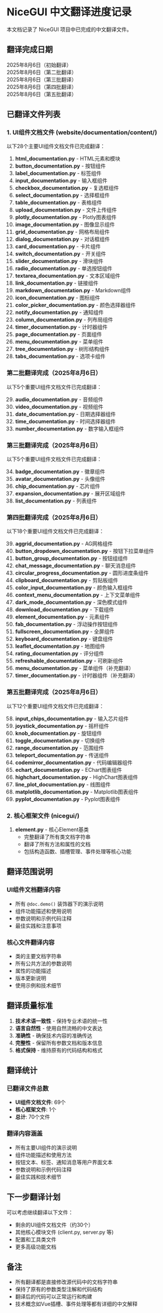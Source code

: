 # NiceGUI 中文翻译进度记录

本文档记录了 NiceGUI 项目中已完成的中文翻译文件。

## 翻译完成日期
2025年8月6日（初始翻译）  
2025年8月6日（第二批翻译）  
2025年8月6日（第三批翻译）  
2025年8月6日（第四批翻译）  
2025年8月6日（第五批翻译）

## 已翻译文件列表

### 1. UI组件文档文件 (website/documentation/content/)

以下28个主要UI组件文档文件已完成翻译：

1. **html_documentation.py** - HTML元素和模块
2. **button_documentation.py** - 按钮组件
3. **label_documentation.py** - 标签组件
4. **input_documentation.py** - 输入框组件
5. **checkbox_documentation.py** - 复选框组件
6. **select_documentation.py** - 选择框组件
7. **table_documentation.py** - 表格组件
8. **upload_documentation.py** - 文件上传组件
9. **plotly_documentation.py** - Plotly图表组件
10. **image_documentation.py** - 图像显示组件
11. **grid_documentation.py** - 网格布局组件
12. **dialog_documentation.py** - 对话框组件
13. **card_documentation.py** - 卡片组件
14. **switch_documentation.py** - 开关组件
15. **slider_documentation.py** - 滑块组件
16. **radio_documentation.py** - 单选按钮组件
17. **textarea_documentation.py** - 文本区域组件
18. **link_documentation.py** - 链接组件
19. **markdown_documentation.py** - Markdown组件
20. **icon_documentation.py** - 图标组件
21. **color_picker_documentation.py** - 颜色选择器组件
22. **notify_documentation.py** - 通知组件
23. **column_documentation.py** - 列布局组件
24. **timer_documentation.py** - 计时器组件
25. **page_documentation.py** - 页面组件
26. **menu_documentation.py** - 菜单组件
27. **tree_documentation.py** - 树形结构组件
28. **tabs_documentation.py** - 选项卡组件

### 第二批翻译完成（2025年8月6日）

以下5个重要UI组件文档文件已完成翻译：

29. **audio_documentation.py** - 音频组件
30. **video_documentation.py** - 视频组件
31. **date_documentation.py** - 日期选择器组件
32. **time_documentation.py** - 时间选择器组件
33. **number_documentation.py** - 数字输入框组件

### 第三批翻译完成（2025年8月6日）

以下5个重要UI组件文档文件已完成翻译：

34. **badge_documentation.py** - 徽章组件
35. **avatar_documentation.py** - 头像组件
36. **chip_documentation.py** - 芯片组件
37. **expansion_documentation.py** - 展开区域组件
38. **list_documentation.py** - 列表组件

### 第四批翻译完成（2025年8月6日）

以下18个重要UI组件文档文件已完成翻译：

39. **aggrid_documentation.py** - AG网格组件
40. **button_dropdown_documentation.py** - 按钮下拉菜单组件
41. **button_group_documentation.py** - 按钮组组件
42. **chat_message_documentation.py** - 聊天消息组件
43. **circular_progress_documentation.py** - 圆形进度条组件
44. **clipboard_documentation.py** - 剪贴板组件
45. **color_input_documentation.py** - 颜色输入框组件
46. **context_menu_documentation.py** - 上下文菜单组件
47. **dark_mode_documentation.py** - 深色模式组件
48. **download_documentation.py** - 下载组件
49. **element_documentation.py** - 元素组件
50. **fab_documentation.py** - 浮动操作按钮组件
51. **fullscreen_documentation.py** - 全屏组件
52. **keyboard_documentation.py** - 键盘组件
53. **leaflet_documentation.py** - 地图组件
54. **rating_documentation.py** - 评分组件
55. **refreshable_documentation.py** - 可刷新组件
56. **menu_documentation.py** - 菜单组件（补充翻译）
57. **timer_documentation.py** - 计时器组件（补充翻译）

### 第五批翻译完成（2025年8月6日）

以下12个重要UI组件文档文件已完成翻译：

58. **input_chips_documentation.py** - 输入芯片组件
59. **joystick_documentation.py** - 摇杆组件
60. **knob_documentation.py** - 旋钮组件
61. **toggle_documentation.py** - 切换组件
62. **range_documentation.py** - 范围组件
63. **teleport_documentation.py** - 传送组件
64. **codemirror_documentation.py** - 代码编辑器组件
65. **echart_documentation.py** - EChart图表组件
66. **highchart_documentation.py** - HighChart图表组件
67. **line_plot_documentation.py** - 线图组件
68. **matplotlib_documentation.py** - Matplotlib图表组件
69. **pyplot_documentation.py** - Pyplot图表组件

### 2. 核心框架文件 (nicegui/)

1. **element.py** - 核心Element基类
   - 完整翻译了所有类文档字符串
   - 翻译了所有方法和属性的文档
   - 包括构造函数、插槽管理、事件处理等核心功能

## 翻译范围说明

### UI组件文档翻译内容
- 所有 `@doc.demo()` 装饰器下的演示说明
- 组件功能描述和使用说明
- 参数说明和示例代码注释
- 最佳实践和注意事项

### 核心文件翻译内容
- 类的主要文档字符串
- 所有公共方法的参数说明
- 属性的功能描述
- 版本更新说明
- 使用示例和技术细节

## 翻译质量标准

1. **技术术语一致性** - 保持专业术语的统一性
2. **语言自然性** - 使用自然流畅的中文表达
3. **准确性** - 确保技术内容的准确传达
4. **完整性** - 保留所有参数文档和版本信息
5. **格式保持** - 维持原有的代码结构和格式

## 翻译统计

### 已翻译文件总数
- **UI组件文档文件**: 69个
- **核心框架文件**: 1个
- **总计**: 70个文件

### 翻译内容涵盖
- 所有主要UI组件的演示说明
- 组件功能描述和使用方法
- 按钮文本、标签、通知消息等用户界面文本
- 参数说明和示例代码注释
- 最佳实践和技术细节

## 下一步翻译计划

可以考虑继续翻译以下文件：
- 剩余的UI组件文档文件（约30个）
- 其他核心模块文件 (client.py, server.py 等)
- 配置和工具类文件
- 更多高级功能文档

## 备注

- 所有翻译都是直接修改源代码中的文档字符串
- 保持了原有的参数类型注解和代码结构
- 翻译后的代码可以正常运行和构建
- 技术概念如Vue插槽、事件处理等都有详细的中文解释

